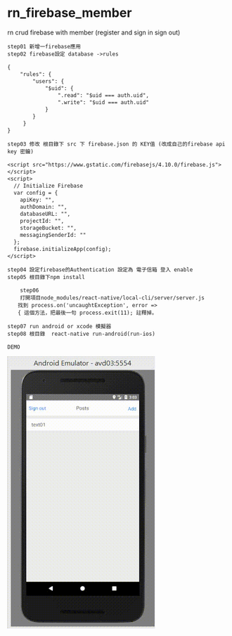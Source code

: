 # rn_firebase_member
rn crud firebase with member (register and sign in sign out)

    step01 新增一firebase應用   
    step02 firebase設定 database ->rules
```
{
    "rules": {
        "users": {
            "$uid": {
                ".read": "$uid === auth.uid",
                ".write": "$uid === auth.uid"
            }
        }
     }
}
```
    step03 修改 根目錄下 src 下 firebase.json 的 KEY值 (改成自己的firebase api key 密鑰)
```
<script src="https://www.gstatic.com/firebasejs/4.10.0/firebase.js"></script>
<script>
  // Initialize Firebase
  var config = {
    apiKey: "",
    authDomain: "",
    databaseURL: "",
    projectId: "",
    storageBucket: "",
    messagingSenderId: ""
  };
  firebase.initializeApp(config);
</script>
```
    step04 設定firebase的Authentication 設定為 電子信箱 登入 enable
    step05 根目錄下npm install
```    
    step06
    打開項目node_modules/react-native/local-cli/server/server.js
　　找到 process.on('uncaughtException', error =>
　　{ 這個方法，把最後一句 process.exit(11); 註釋掉。
```
    step07 run android or xcode 模擬器
    step08 根目錄  react-native run-android(run-ios) 

```
DEMO
```
![image](https://github.com/a68727739/rn_firebase_member/blob/master/demo01.gif)
